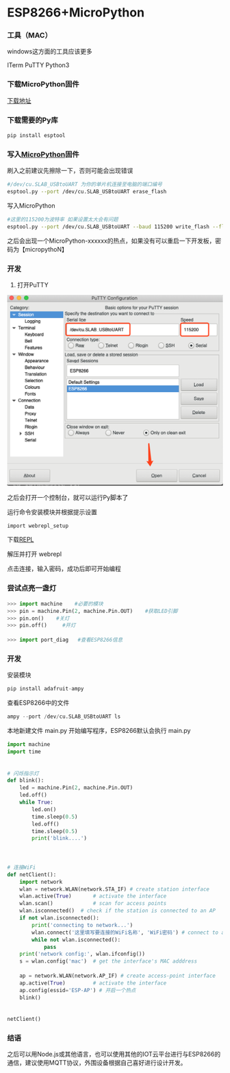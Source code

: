 # ESP8266+MicroPython

### 工具（MAC）

windows这方面的工具应该更多

ITerm     PuTTY     Python3

### 下载MicroPython固件

[下载地址](http://micropython.org/download#esp8266)

### 下载需要的Py库

```bash
pip install esptool
```

### 写入[MicroPython](http://docs.micropython.org/en/latest/esp8266/quickref.html)固件

刷入之前建议先擦除一下，否则可能会出现错误

```bash
#/dev/cu.SLAB_USBtoUART 为你的单片机连接至电脑的端口编号
esptool.py --port /dev/cu.SLAB_USBtoUART erase_flash
```

写入MicroPython

```bash
#这里的115200为波特率 如果设置太大会有问题
esptool.py --port /dev/cu.SLAB_USBtoUART --baud 115200 write_flash --flash_size=detect 0 esp8266-20180511-v1.9.4.bin
```

之后会出现一个MicroPython-xxxxxx的热点，如果没有可以重启一下开发板，密码为【micropythoN】

### 开发

1. 打开PuTTY

![](../.gitbook/assets/wechate77c10f7973f86b9c7b05e14e5b1eaf0.png)

之后会打开一个控制台，就可以运行Py脚本了

运行命令安装模块并根据提示设置

```text
import webrepl_setup
```

下载[REPL](http://micropython.org/webrepl)

解压并打开 webrepl

点击连接，输入密码，成功后即可开始编程

### 尝试点亮一盏灯

```python
>>> import machine    #必要的模块
>>> pin = machine.Pin(2, machine.Pin.OUT)    #获取LED引脚
>>> pin.on()    #关灯
>>> pin.off()     #开灯

>>> import port_diag   #查看ESP8266信息
```

### 开发

安装模块

```python
pip install adafruit-ampy
```

查看ESP8266中的文件

```python
ampy --port /dev/cu.SLAB_USBtoUART ls
```

本地新建文件 main.py 开始编写程序，ESP8266默认会执行 main.py 

```python
import machine
import time


# 闪烁指示灯
def blink():
    led = machine.Pin(2, machine.Pin.OUT)
    led.off()
    while True:
        led.on()
        time.sleep(0.5)
        led.off()
        time.sleep(0.5)
        print('blink....')



# 连接WiFi
def netClient():
    import network
    wlan = network.WLAN(network.STA_IF) # create station interface
    wlan.active(True)       # activate the interface
    wlan.scan()             # scan for access points
    wlan.isconnected()  # check if the station is connected to an AP
    if not wlan.isconnected():
        print('connecting to network...')
        wlan.connect('这里填写要连接的WiFi名称', 'WiFi密码') # connect to an AP
        while not wlan.isconnected():
            pass
    print('network config:', wlan.ifconfig())
    s = wlan.config('mac')  # get the interface's MAC adddress

    ap = network.WLAN(network.AP_IF) # create access-point interface
    ap.active(True)         # activate the interface
    ap.config(essid='ESP-AP') # 开启一个热点
    blink()


netClient()
```

### 结语

之后可以用Node.js或其他语言，也可以使用其他的IOT云平台进行与ESP8266的通信，建议使用MQTT协议，外围设备根据自己喜好进行设计开发。



